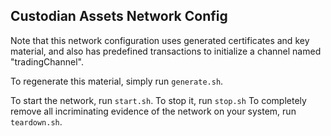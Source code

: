 ## Custodian Assets Network Config

Note that this network configuration uses generated certificates and
key material, and also has predefined transactions to initialize a 
channel named "tradingChannel".

To regenerate this material, simply run ``generate.sh``.

To start the network, run ``start.sh``.
To stop it, run ``stop.sh``
To completely remove all incriminating evidence of the network
on your system, run ``teardown.sh``.
